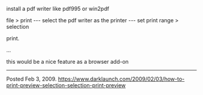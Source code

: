 install a pdf writer like pdf995 or win2pdf

file &gt; print
--- select the pdf writer as the printer
--- set print range &gt; selection

print.

...

this would be a nice feature as a browser add-on

---

Posted Feb 3, 2009.
https://www.darklaunch.com/2009/02/03/how-to-print-preview-selection-selection-print-preview